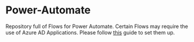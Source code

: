 # Power-Automate

Repository full of Flows for Power Automate. Certain Flows may require the use of Azure AD Applications. Please follow [this](setupazureapp.md) guide to set them up.

